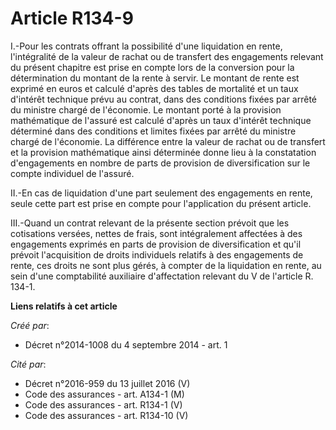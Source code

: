 # Article R134-9

I.-Pour les contrats offrant la possibilité d'une liquidation en rente, l'intégralité de la valeur de rachat ou de transfert
des engagements relevant du présent chapitre est prise en compte lors de la conversion pour la détermination du montant de la
rente à servir. Le montant de rente est exprimé en euros et calculé d'après des tables de mortalité et un taux d'intérêt
technique prévu au contrat, dans des conditions fixées par arrêté du ministre chargé de l'économie. Le montant porté à la
provision mathématique de l'assuré est calculé d'après un taux d'intérêt technique déterminé dans des conditions et limites
fixées par arrêté du ministre chargé de l'économie. La différence entre la valeur de rachat ou de transfert et la provision
mathématique ainsi déterminée donne lieu à la constatation d'engagements en nombre de parts de provision de diversification
sur le compte individuel de l'assuré. 

II.-En cas de liquidation d'une part seulement des engagements en rente, seule cette part est prise en compte pour
l'application du présent article. 

III.-Quand un contrat relevant de la présente section prévoit que les cotisations versées, nettes de frais, sont
intégralement affectées à des engagements exprimés en parts de provision de diversification et qu'il prévoit l'acquisition de
droits individuels relatifs à des engagements de rente, ces droits ne sont plus gérés, à compter de la liquidation en rente,
au sein d'une comptabilité auxiliaire d'affectation relevant du V de l'article R. 134-1.

**Liens relatifs à cet article**

_Créé par_:

  - Décret n°2014-1008 du 4 septembre 2014 - art. 1

_Cité par_:

  - Décret n°2016-959 du 13 juillet 2016 (V)
  - Code des assurances - art. A134-1 (M)
  - Code des assurances - art. R134-1 (V)
  - Code des assurances - art. R134-10 (V)

